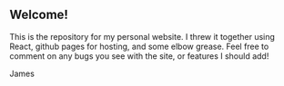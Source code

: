 ## Welcome!

This is the repository for my personal website. I threw it together using React, github pages for hosting, and some elbow grease. Feel free to comment on any bugs you see with the site, or features I should add!

James

